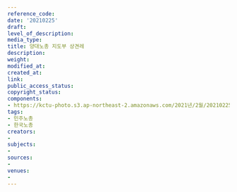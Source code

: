 ```yaml
---
reference_code: 
date: '20210225'
draft: 
level_of_description: 
media_type: 
title: 양대노총 지도부 상견레
description: 
weight: 
modified_at: 
created_at: 
link: 
public_access_status: 
copyright_status: 
components:
- https://kctu-photo.s3.ap-northeast-2.amazonaws.com/2021년/2월/20210225-양대노총+지도부+상견레_민주노총_한국노총/_5D42564.jpg
tags:
- 민주노총
- 한국노총
creators:
- 
subjects:
- 
sources:
- 
venues:
- 
---
```

